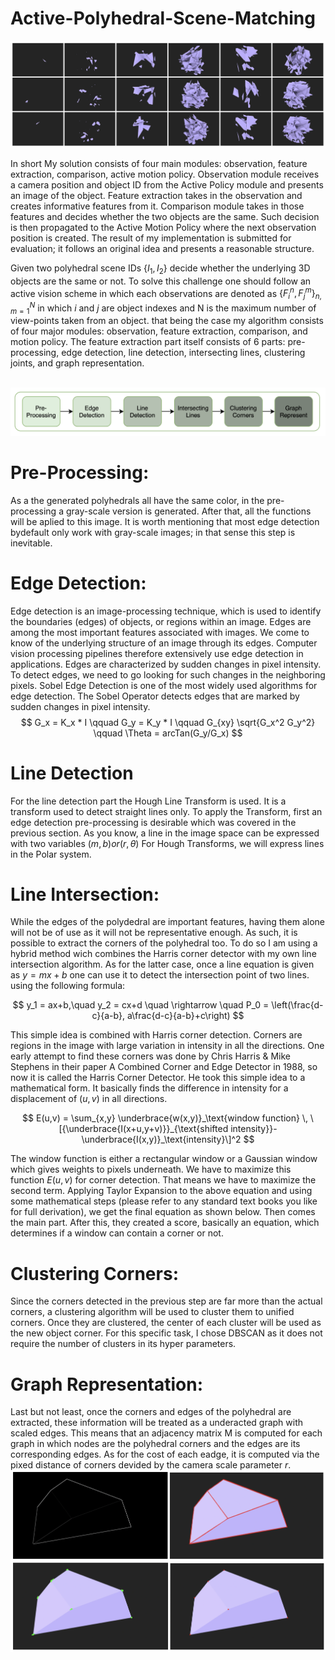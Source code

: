 # Active-Polyhedral-Scene-Matching
![](https://github.com/SajjadPSavoji/Active-Polyhedral-Scene-Matching/blob/main/Report/figure/poly1.png?raw=true)

In short My solution consists of four main modules: observation, feature extraction, comparison, active motion policy. Observation module receives a camera position and object ID from the Active Policy module and presents an image of the object. Feature extraction takes in the observation and creates informative features from it. Comparison module takes in those features and decides whether the two objects are the same. Such decision is then propagated to the Active Motion Policy where the next observation position is created. The result of my implementation is submitted for evaluation; it follows an original idea and presents a reasonable structure.

Given two polyhedral scene IDs $\{I_1, I_2\}$ decide whether the underlying 3D objects are the same or not. To solve this challenge one should follow an active vision scheme in which each observations are denoted as $\{ F_i^n, F_j^m \}_{n, m = 1}^{N}$ in which $i$ and $j$ are object indexes and N is the maximum number of view-points taken from an object. that being the case my algorithm consists of four major modules: observation, feature extraction, comparison, and motion policy. The feature extraction part itself consists of 6 parts: pre-processing, edge detection, line detection, intersecting lines, clustering joints, and graph representation.
<br><br>

![](https://github.com/SajjadPSavoji/Active-Polyhedral-Scene-Matching/blob/main/Report/figure/features.png?raw=true)

# Pre-Processing:
As a the generated polyhedrals all have the same color, in the pre-processing a gray-scale version is generated. After that, all the functions will be aplied to this image. It is worth mentioning that most edge detection bydefault only work with gray-scale images; in that sense this step is inevitable.

# Edge Detection:
Edge detection is an image-processing technique, which is used to identify the boundaries (edges) of objects, or regions within an image. Edges are among the most important features associated with images. We come to know of the underlying structure of an image through its edges. Computer vision processing pipelines therefore extensively use edge detection in applications. Edges are characterized by sudden changes in pixel intensity. To detect edges, we need to go looking for such changes in the neighboring pixels. Sobel Edge Detection is one of the most widely used algorithms for edge detection. The Sobel Operator detects edges that are marked by sudden changes in pixel intensity.
$$
G_x = K_x * I \qquad G_y = K_y * I \qquad G_{xy} \sqrt{G_x^2 G_y^2} \qquad \Theta = arcTan(G_y/G_x)
$$

# Line Detection
For the line detection part the Hough Line Transform is used. It is a transform used to detect straight lines only. To apply the Transform, first an edge detection pre-processing is desirable which was covered in the previous section. As you know, a line in the image space can be expressed with two variables $(m, b) or (r, \theta)$ For Hough Transforms, we will express lines in the Polar system.

# Line Intersection:
While the edges of the polydedral are important features, having them alone will not be of use as it will not be representative enough. As such, it is possible to extract the corners of the polyhedral too. To do so I am using a hybrid method wich combines the Harris corner detector with my own line intersection algorithm. As for the latter case, once a line equation is given as $y = mx+b$ one can use it to detect the intersection point of two lines. using the following formula:

$$
y_1 = ax+b,\quad y_2 = cx+d \quad \rightarrow \quad P_0 = \left(\frac{d-c}{a-b}, a\frac{d-c}{a-b}+c\right)
$$

This simple idea is combined with Harris corner detection. Corners are regions in the image with large variation in intensity in all the directions. One early attempt to find these corners was done by Chris Harris & Mike Stephens in their paper A Combined Corner and Edge Detector in 1988, so now it is called the Harris Corner Detector. He took this simple idea to a mathematical form. It basically finds the difference in intensity for a displacement of $(u,v)$ in all directions.

$$
E(u,v) = \sum_{x,y} \underbrace{w(x,y)}_\text{window function} \, \[{\underbrace{I(x+u,y+v)}}_{\text{shifted intensity}}-\underbrace{I(x,y)}_\text{intensity}\]^2
$$

The window function is either a rectangular window or a Gaussian window which gives weights to pixels underneath. We have to maximize this function $E(u,v)$ for corner detection. That means we have to maximize the second term. Applying Taylor Expansion to the above equation and using some mathematical steps (please refer to any standard text books you like for full derivation), we get the final equation as shown below. Then comes the main part. After this, they created a score, basically an equation, which determines if a window can contain a corner or not.


# Clustering Corners:
Since the corners detected in the previous step are far more than the actual corners, a clustering algorithm will be used to cluster them to unified corners. Once they are clustered, the center of each cluster will be used as the new object corner. For this specific task, I chose DBSCAN as it does not require the number of clusters in its hyper parameters.

# Graph Representation:
Last but not least, once the corners and edges of the polyhedral are extracted, these information will be treated as a underacted graph with scaled edges. This means that an adjacency matrix M is computed for each graph in which nodes are the polyhedral corners and the edges are its corresponding edges. As for the cost of each eadge, it is computed via the pixed distance of corners devided by the camera scale parameter $r$.
![](https://github.com/SajjadPSavoji/Active-Polyhedral-Scene-Matching/blob/main/Report/figure/ff.png?raw=true)
